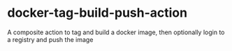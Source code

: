 # docker-tag-build-push-action
A composite action to tag and build a docker image, then optionally login to a registry and push the image
